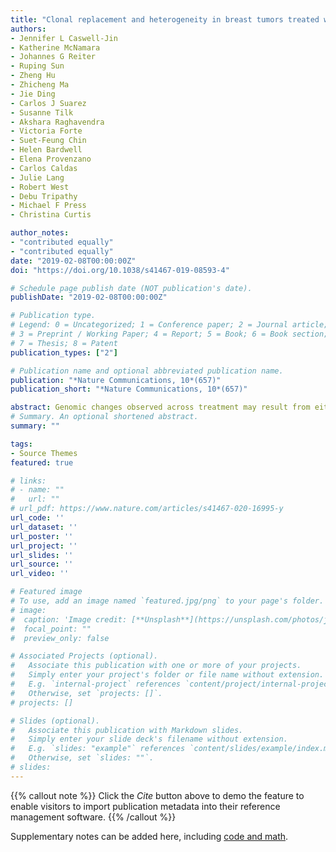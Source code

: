 ```yaml
---
title: "Clonal replacement and heterogeneity in breast tumors treated with neoadjuvant HER2-targeted therapy"
authors:
- Jennifer L Caswell-Jin
- Katherine McNamara
- Johannes G Reiter
- Ruping Sun
- Zheng Hu
- Zhicheng Ma
- Jie Ding
- Carlos J Suarez
- Susanne Tilk
- Akshara Raghavendra
- Victoria Forte
- Suet-Feung Chin
- Helen Bardwell
- Elena Provenzano
- Carlos Caldas
- Julie Lang
- Robert West
- Debu Tripathy
- Michael F Press
- Christina Curtis

author_notes:
- "contributed equally"
- "contributed equally"
date: "2019-02-08T00:00:00Z"
doi: "https://doi.org/10.1038/s41467-019-08593-4"

# Schedule page publish date (NOT publication's date).
publishDate: "2019-02-08T00:00:00Z"

# Publication type.
# Legend: 0 = Uncategorized; 1 = Conference paper; 2 = Journal article;
# 3 = Preprint / Working Paper; 4 = Report; 5 = Book; 6 = Book section;
# 7 = Thesis; 8 = Patent
publication_types: ["2"]

# Publication name and optional abbreviated publication name.
publication: "*Nature Communications, 10*(657)"
publication_short: "*Nature Communications, 10*(657)"

abstract: Genomic changes observed across treatment may result from either clonal evolution or geographically disparate sampling of heterogeneous tumors. Here we use computational modeling based on analysis of fifteen primary breast tumors and find that apparent clonal change between two tumor samples can frequently be explained by pre-treatment heterogeneity, such that at least two regions are necessary to detect treatment-induced clonal shifts. To assess for clonal replacement, we devise a summary statistic based on whole-exome sequencing of a pre-treatment biopsy and multi-region sampling of the post-treatment surgical specimen and apply this measure to five breast tumors treated with neoadjuvant HER2-targeted therapy. Two tumors underwent clonal replacement with treatment, and mathematical modeling indicates these two tumors had resistant subclones prior to treatment and rates of resistance-related genomic changes that were substantially larger than previous estimates. Our results provide a needed framework to incorporate primary tumor heterogeneity in investigating the evolution of resistance.
# Summary. An optional shortened abstract.
summary: ""

tags:
- Source Themes
featured: true

# links:
# - name: ""
#   url: ""
# url_pdf: https://www.nature.com/articles/s41467-020-16995-y
url_code: ''
url_dataset: ''
url_poster: ''
url_project: ''
url_slides: ''
url_source: ''
url_video: ''

# Featured image
# To use, add an image named `featured.jpg/png` to your page's folder. 
# image:
#  caption: 'Image credit: [**Unsplash**](https://unsplash.com/photos/jdD8gXaTZsc)'
#  focal_point: ""
#  preview_only: false

# Associated Projects (optional).
#   Associate this publication with one or more of your projects.
#   Simply enter your project's folder or file name without extension.
#   E.g. `internal-project` references `content/project/internal-project/index.md`.
#   Otherwise, set `projects: []`.
# projects: []

# Slides (optional).
#   Associate this publication with Markdown slides.
#   Simply enter your slide deck's filename without extension.
#   E.g. `slides: "example"` references `content/slides/example/index.md`.
#   Otherwise, set `slides: ""`.
# slides:
---
```


{{% callout note %}}
Click the *Cite* button above to demo the feature to enable visitors to import publication metadata into their reference management software.
{{% /callout %}}

Supplementary notes can be added here, including [code and math](https://sourcethemes.com/academic/docs/writing-markdown-latex/).
